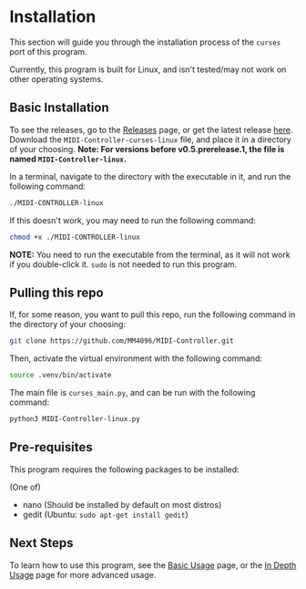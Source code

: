 # Installation
This section will guide you through the installation process of the `curses` port of this program.

Currently, this program is built for Linux, and isn't tested/may not work on other operating systems.

## Basic Installation
To see the releases, go to the [Releases](https://github.com/MM4096/MIDI-Controller/releases/) page, or get the latest release [here](https://github.com/MM4096/MIDI-Controller/releases/latest).
Download the `MIDI-Controller-curses-linux` file, and place it in a directory of your choosing.
**Note: For versions before v0.5.prerelease.1, the file is named `MIDI-Controller-linux`.**

In a terminal, navigate to the directory with the executable in it, and run the following command:
```bash
./MIDI-CONTROLLER-linux
```
If this doesn't work, you may need to run the following command:
```bash
chmod +x ./MIDI-CONTROLLER-linux
```
**NOTE:** You need to run the executable from the terminal, as it will not work if you double-click it. `sudo` is not needed to run this program.

## Pulling this repo
If, for some reason, you want to pull this repo, run the following command in the directory of your choosing:
```bash
git clone https://github.com/MM4096/MIDI-Controller.git
```
Then, activate the virtual environment with the following command:
```bash
source .venv/bin/activate
```
The main file is `curses_main.py`, and can be run with the following command:
```bash
python3 MIDI-Controller-linux.py
```

## Pre-requisites
This program requires the following packages to be installed:

(One of)
- nano (Should be installed by default on most distros)
- gedit (Ubuntu: `sudo apt-get install gedit`)


## Next Steps
To learn how to use this program, see the [Basic Usage](basic_usage.md) page, or the [In Depth Usage](in_depth_usage.md) page for more advanced usage.